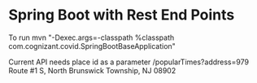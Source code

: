 # Spring Boot with Rest End Points

To run 
mvn "-Dexec.args=-classpath %classpath com.cognizant.covid.SpringBootBaseApplication"

Current API needs place id as a parameter /popularTimes?address=979 Route #1 S, North Brunswick Township, NJ 08902
